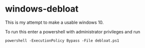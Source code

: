 # windows-debloat

This is my attempt to make a usable windows 10.

To run this enter a powershell with administrator privileges and run
```
powershell -ExecutionPolicy Bypass -File debloat.ps1
```

